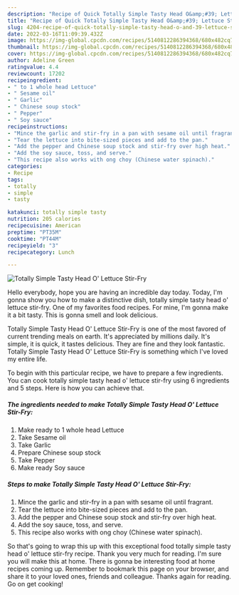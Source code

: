 ```yaml
---
description: "Recipe of Quick Totally Simple Tasty Head O&amp;#39; Lettuce Stir-Fry"
title: "Recipe of Quick Totally Simple Tasty Head O&amp;#39; Lettuce Stir-Fry"
slug: 4204-recipe-of-quick-totally-simple-tasty-head-o-and-39-lettuce-stir-fry
date: 2022-03-16T11:09:39.432Z
image: https://img-global.cpcdn.com/recipes/5140812286394368/680x482cq70/totally-simple-tasty-head-o-lettuce-stir-fry-recipe-main-photo.jpg
thumbnail: https://img-global.cpcdn.com/recipes/5140812286394368/680x482cq70/totally-simple-tasty-head-o-lettuce-stir-fry-recipe-main-photo.jpg
cover: https://img-global.cpcdn.com/recipes/5140812286394368/680x482cq70/totally-simple-tasty-head-o-lettuce-stir-fry-recipe-main-photo.jpg
author: Adeline Green
ratingvalue: 4.4
reviewcount: 17202
recipeingredient:
- " to 1 whole head Lettuce"
- " Sesame oil"
- " Garlic"
- " Chinese soup stock"
- " Pepper"
- " Soy sauce"
recipeinstructions:
- "Mince the garlic and stir-fry in a pan with sesame oil until fragrant."
- "Tear the lettuce into bite-sized pieces and add to the pan."
- "Add the pepper and Chinese soup stock and stir-fry over high heat."
- "Add the soy sauce, toss, and serve."
- "This recipe also works with ong choy (Chinese water spinach)."
categories:
- Recipe
tags:
- totally
- simple
- tasty

katakunci: totally simple tasty 
nutrition: 205 calories
recipecuisine: American
preptime: "PT35M"
cooktime: "PT44M"
recipeyield: "3"
recipecategory: Lunch

---
```



![Totally Simple Tasty Head O&#39; Lettuce Stir-Fry](https://img-global.cpcdn.com/recipes/5140812286394368/680x482cq70/totally-simple-tasty-head-o-lettuce-stir-fry-recipe-main-photo.jpg)

Hello everybody, hope you are having an incredible day today. Today, I'm gonna show you how to make a distinctive dish, totally simple tasty head o&#39; lettuce stir-fry. One of my favorites food recipes. For mine, I'm gonna make it a bit tasty. This is gonna smell and look delicious.

Totally Simple Tasty Head O&#39; Lettuce Stir-Fry is one of the most favored of current trending meals on earth. It's appreciated by millions daily. It's simple, it is quick, it tastes delicious. They are fine and they look fantastic. Totally Simple Tasty Head O&#39; Lettuce Stir-Fry is something which I've loved my entire life.




To begin with this particular recipe, we have to prepare a few ingredients. You can cook totally simple tasty head o&#39; lettuce stir-fry using 6 ingredients and 5 steps. Here is how you can achieve that.

<!--inarticleads1-->

##### The ingredients needed to make Totally Simple Tasty Head O&#39; Lettuce Stir-Fry:

1. Make ready  to 1 whole head Lettuce
1. Take  Sesame oil
1. Take  Garlic
1. Prepare  Chinese soup stock
1. Take  Pepper
1. Make ready  Soy sauce




<!--inarticleads2-->

##### Steps to make Totally Simple Tasty Head O&#39; Lettuce Stir-Fry:

1. Mince the garlic and stir-fry in a pan with sesame oil until fragrant.
1. Tear the lettuce into bite-sized pieces and add to the pan.
1. Add the pepper and Chinese soup stock and stir-fry over high heat.
1. Add the soy sauce, toss, and serve.
1. This recipe also works with ong choy (Chinese water spinach).




So that's going to wrap this up with this exceptional food totally simple tasty head o&#39; lettuce stir-fry recipe. Thank you very much for reading. I'm sure you will make this at home. There is gonna be interesting food at home recipes coming up. Remember to bookmark this page on your browser, and share it to your loved ones, friends and colleague. Thanks again for reading. Go on get cooking!

